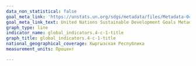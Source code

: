 ```yaml
---
data_non_statistical: false
goal_meta_link: 'https://unstats.un.org/sdgs/metadata/files/Metadata-04-0C-01.pdf '
goal_meta_link_text: United Nations Sustainable Development Goals Metadata (PDF 218 KB)
graph_type: line
indicator_name: global_indicators.4-c-1-title
graph_title: global_indicators.4-c-1-title
national_geographical_coverage: Кыргызская Республика
measurement_units: Процент

---
```

